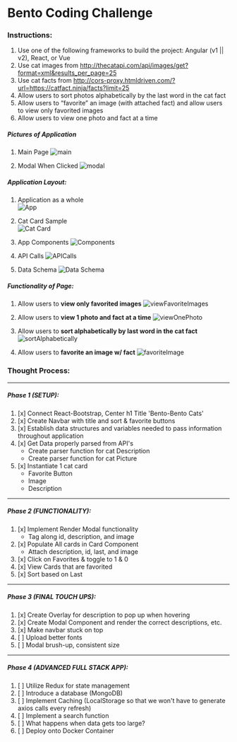 # Bento Coding Challenge

### Instructions:
1. Use one of the following frameworks to build the project: Angular (v1 || v2), React, or Vue
2. Use cat images from http://thecatapi.com/api/images/get?format=xml&results_per_page=25
3. Use cat facts from http://cors-proxy.htmldriven.com/?url=https://catfact.ninja/facts?limit=25
4. Allow users to sort photos alphabetically by the last word in the cat fact
5. Allow users to “favorite” an image (with attached fact) and allow users to view only favorited images
6. Allow users to view one photo and fact at a time

##### Pictures of Application
1. Main Page
![main](https://github.com/benbasuni1/bento-coding-challenge/blob/master/planning/bento-cats.png)

2. Modal When Clicked
![modal](https://github.com/benbasuni1/bento-coding-challenge/blob/master/planning/bento-cats-2.png)

##### Application Layout:
1. Application as a whole  
![App](https://github.com/benbasuni1/bento-coding-challenge/blob/master/planning/app.png)

2. Cat Card Sample  
![Cat Card](https://github.com/benbasuni1/bento-coding-challenge/blob/master/planning/card.png)

3. App Components
![Components](https://github.com/benbasuni1/bento-coding-challenge/blob/master/planning/components.png)

4. API Calls
![APICalls](https://github.com/benbasuni1/bento-coding-challenge/blob/master/planning/API-calls.png)

5. Data Schema
![Data Schema](https://github.com/benbasuni1/bento-coding-challenge/blob/master/planning/data-schema.png)

##### Functionality of Page:
1. Allow users to **view only favorited images**
![viewFavoriteImages](https://github.com/benbasuni1/bento-coding-challenge/blob/master/planning/01-functionality-view-favorited.png)

2. Allow users to **view 1 photo and fact at a time**
![viewOnePhoto](https://github.com/benbasuni1/bento-coding-challenge/blob/master/planning/02-functionality-view1photo.png)

3. Allow users to **sort alphabetically by last word in the cat fact**
![sortAlphabetically](https://github.com/benbasuni1/bento-coding-challenge/blob/master/planning/03-functionality-sortByLastWord.png)

4. Allow users to **favorite an image w/ fact**
![favoriteImage](https://github.com/benbasuni1/bento-coding-challenge/blob/master/planning/04-functionality-favorites.png)

### Thought Process:
---
##### Phase 1 (SETUP):
  1. [x] Connect React-Bootstrap, Center h1 Title 'Bento-Bento Cats'
  2. [x] Create Navbar with title and sort & favorite buttons
  3. [x] Establish data structures and variables needed to pass information throughout application
  4. [x] Get Data properly parsed from API's  
        * Create parser function for cat Description  
        * Create parser function for cat Picture  
  5. [x] Instantiate 1 cat card
        * Favorite Button
        * Image
        * Description
---
##### Phase 2 (FUNCTIONALITY):
  1. [x] Implement Render Modal functionality
        * Tag along id, description, and image
  2. [x] Populate All cards in Card Component
        * Attach description, id, last, and image
  3. [x] Click on Favorites & toggle to 1 & 0
  4. [x] View Cards that are favorited
  5. [x] Sort based on Last

---
##### Phase 3 (FINAL TOUCH UPS):
  1. [x] Create Overlay for description to pop up when hovering
  2. [x] Create Modal Component and render the correct descriptions, etc.
  3. [x] Make navbar stuck on top
  4. [ ] Upload better fonts
  5. [ ] Modal brush-up, consistent size

---
##### Phase 4 (ADVANCED FULL STACK APP):
  1. [ ] Utilize Redux for state management
  2. [ ] Introduce a database (MongoDB)
  3. [ ] Implement Caching (LocalStorage so that we won't have to generate axios calls every refresh)
  4. [ ] Implement a search function
  5. [ ] What happens when data gets too large?
  6. [ ] Deploy onto Docker Container
